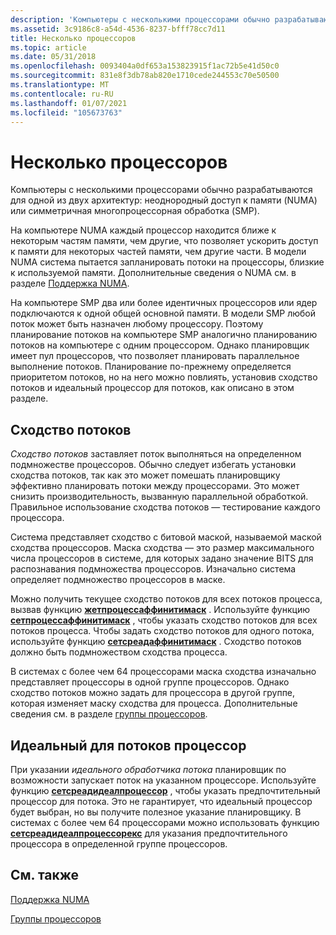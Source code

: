 ```yaml
---
description: 'Компьютеры с несколькими процессорами обычно разрабатываются для одной из двух архитектур: неоднородный доступ к памяти (NUMA) или симметричная многопроцессорная обработка (SMP).'
ms.assetid: 3c9186c8-a54d-4536-8237-bfff78cc7d11
title: Несколько процессоров
ms.topic: article
ms.date: 05/31/2018
ms.openlocfilehash: 0093404a0df653a153823915f1ac72b5e41d50c0
ms.sourcegitcommit: 831e8f3db78ab820e1710cede244553c70e50500
ms.translationtype: MT
ms.contentlocale: ru-RU
ms.lasthandoff: 01/07/2021
ms.locfileid: "105673763"
---
```

# <a name="multiple-processors"></a>Несколько процессоров

Компьютеры с несколькими процессорами обычно разрабатываются для одной из двух архитектур: неоднородный доступ к памяти (NUMA) или симметричная многопроцессорная обработка (SMP).

На компьютере NUMA каждый процессор находится ближе к некоторым частям памяти, чем другие, что позволяет ускорить доступ к памяти для некоторых частей памяти, чем другие части. В модели NUMA система пытается запланировать потоки на процессоры, близкие к используемой памяти. Дополнительные сведения о NUMA см. в разделе [Поддержка NUMA](numa-support.md).

На компьютере SMP два или более идентичных процессоров или ядер подключаются к одной общей основной памяти. В модели SMP любой поток может быть назначен любому процессору. Поэтому планирование потоков на компьютере SMP аналогично планированию потоков на компьютере с одним процессором. Однако планировщик имеет пул процессоров, что позволяет планировать параллельное выполнение потоков. Планирование по-прежнему определяется приоритетом потоков, но на него можно повлиять, установив сходство потоков и идеальный процессор для потоков, как описано в этом разделе.

## <a name="thread-affinity"></a>Сходство потоков

*Сходство потоков* заставляет поток выполняться на определенном подмножестве процессоров. Обычно следует избегать установки сходства потоков, так как это может помешать планировщику эффективно планировать потоки между процессорами. Это может снизить производительность, вызванную параллельной обработкой. Правильное использование сходства потоков — тестирование каждого процессора.

Система представляет сходство с битовой маской, называемой маской сходства процессоров. Маска сходства — это размер максимального числа процессоров в системе, для которых задано значение BITS для распознавания подмножества процессоров. Изначально система определяет подмножество процессоров в маске.

Можно получить текущее сходство потоков для всех потоков процесса, вызвав функцию [**жетпроцессаффинитимаск**](/windows/desktop/api/WinBase/nf-winbase-getprocessaffinitymask) . Используйте функцию [**сетпроцессаффинитимаск**](/windows/desktop/api/WinBase/nf-winbase-setprocessaffinitymask) , чтобы указать сходство потоков для всех потоков процесса. Чтобы задать сходство потоков для одного потока, используйте функцию [**сетсреадаффинитимаск**](/windows/desktop/api/WinBase/nf-winbase-setthreadaffinitymask) . Сходство потоков должно быть подмножеством сходства процесса.

В системах с более чем 64 процессорами маска сходства изначально представляет процессоры в одной группе процессоров. Однако сходство потоков можно задать для процессора в другой группе, которая изменяет маску сходства для процесса. Дополнительные сведения см. в разделе [группы процессоров](processor-groups.md).

## <a name="thread-ideal-processor"></a>Идеальный для потоков процессор

При указании *идеального обработчика потока* планировщик по возможности запускает поток на указанном процессоре. Используйте функцию [**сетсреадидеалпроцессор**](/windows/win32/api/processthreadsapi/nf-processthreadsapi-setthreadidealprocessor) , чтобы указать предпочтительный процессор для потока. Это не гарантирует, что идеальный процессор будет выбран, но вы получите полезное указание планировщику. В системах с более чем 64 процессорами можно использовать функцию [**сетсреадидеалпроцессорекс**](/windows/win32/api/processthreadsapi/nf-processthreadsapi-setthreadidealprocessorex) для указания предпочтительного процессора в определенной группе процессоров.

## <a name="related-topics"></a>См. также

<dl> <dt>

[Поддержка NUMA](numa-support.md)
</dt> <dt>

[Группы процессоров](processor-groups.md)
</dt> </dl>

 

 
